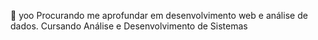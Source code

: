 👋 yoo
Procurando me aprofundar em desenvolvimento web e análise de dados.
Cursando Análise e Desenvolvimento de Sistemas 
